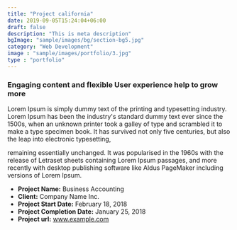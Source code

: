 ```yaml
---
title: "Project california"
date: 2019-09-05T15:24:04+06:00
draft: false
description: "This is meta description"
bgImage: "sample/images/bg/section-bg5.jpg"
category: "Web Development"
image : "sample/images/portfolio/3.jpg"
type : "portfolio"
---
```


### Engaging content and flexible User experience help to grow more

Lorem Ipsum is simply dummy text of the printing and typesetting industry. Lorem Ipsum has been the industry's standard dummy text ever since the 1500s, when an unknown printer took a galley of type and scrambled it to make a type specimen book. It has survived not only five centuries, but also the leap into electronic typesetting, 

remaining essentially unchanged. It was popularised in the 1960s with the release of Letraset sheets containing Lorem Ipsum passages, and more recently with desktop publishing software like Aldus PageMaker including versions of Lorem Ipsum.

- **Project Name:** Business Accounting
- **Client:** Company Name Inc.
- **Project Start Date:** February 18, 2018
- **Project Completion Date:** January 25, 2018 
- **Project url:** www.example.com